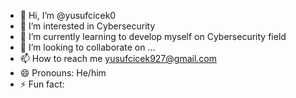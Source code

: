 - 👋 Hi, I’m @yusufcicek0
- 👀 I’m interested in Cybersecurity
- 🌱 I’m currently learning to develop myself on Cybersecurity field
- 💞️ I’m looking to collaborate on ...
- 📫 How to reach me yusufcicek927@gmail.com
- 😄 Pronouns: He/him
- ⚡ Fun fact: 

<!---
yusufcicek0/yusufcicek0 is a ✨ special ✨ repository because its `README.md` (this file) appears on your GitHub profile.
You can click the Preview link to take a look at your changes.
--->
